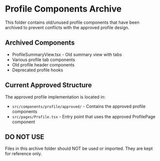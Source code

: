 
# Profile Components Archive

This folder contains old/unused profile components that have been archived to prevent conflicts with the approved profile design.

## Archived Components
- ProfileSummaryView.tsx - Old summary view with tabs
- Various profile tab components
- Old profile header components
- Deprecated profile hooks

## Current Approved Structure
The approved profile implementation is located in:
- `src/components/profile/approved/` - Contains the approved profile components
- `src/pages/Profile.tsx` - Entry point that uses the approved ProfilePage component

## DO NOT USE
Files in this archive folder should NOT be used or imported. They are kept for reference only.

